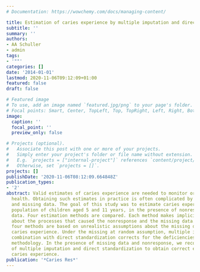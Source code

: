 ```yaml
---
# Documentation: https://wowchemy.com/docs/managing-content/

title: Estimation of caries experience by multiple imputation and direct standardization.
subtitle: ''
summary: ''
authors:
- AA Schuller
- admin
tags:
- '""'
categories: []
date: '2014-01-01'
lastmod: 2020-11-06T09:12:09+01:00
featured: false
draft: false

# Featured image
# To use, add an image named `featured.jpg/png` to your page's folder.
# Focal points: Smart, Center, TopLeft, Top, TopRight, Left, Right, BottomLeft, Bottom, BottomRight.
image:
  caption: ''
  focal_point: ''
  preview_only: false

# Projects (optional).
#   Associate this post with one or more of your projects.
#   Simply enter your project's folder or file name without extension.
#   E.g. `projects = ["internal-project"]` references `content/project/deep-learning/index.md`.
#   Otherwise, set `projects = []`.
projects: []
publishDate: '2020-11-06T08:12:09.664848Z'
publication_types:
- '2'
abstract: Valid estimates of caries experience are needed to monitor oral population
  health. Obtaining such estimates in practice is often complicated by nonresponse
  and missing data. The goal of this study was to estimate caries experiences in a
  population of children aged 5 and 11 years, in the presence of nonresponse and missing
  data. Four estimation methods are compared. Each method makes implicit assumptions
  about the processes that caused the nonresponse and the missing data. Three of the
  four methods are based on unrealistic assumptions about the missing data and underestimate
  caries experience. Under the missing at random assumption, multiple imputation in
  combination with direct standardization corrects for the deficiencies of current
  methodology. In the presence of missing data and nonresponse, we recommend a combination
  of multiple imputation and direct standardization to obtain correct estimates of
  caries experience.
publication: '*Caries Res*'
---
```

